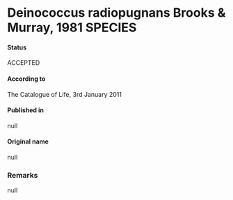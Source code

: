 # Deinococcus radiopugnans Brooks & Murray, 1981 SPECIES

#### Status
ACCEPTED

#### According to
The Catalogue of Life, 3rd January 2011

#### Published in
null

#### Original name
null

### Remarks
null